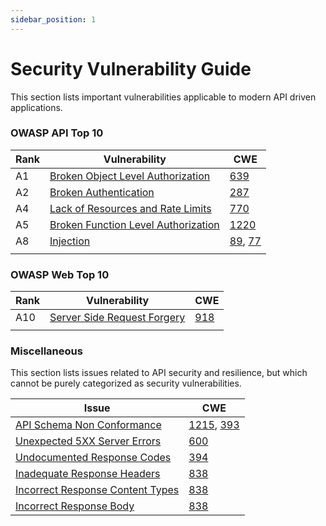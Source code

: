 ```yaml
---
sidebar_position: 1
---
```


# Security Vulnerability Guide

This section lists important vulnerabilities applicable to modern API driven applications.

### OWASP API Top 10

| Rank  | Vulnerability                               | CWE                                        |
| ----- | ------------------------------------------- | ---------------                            |
| A1    | [Broken Object Level Authorization][BOLA]   | [639][BOLA-CWE]                            |
| A2    | [Broken Authentication][BUA]                | [287][BUA-CWE]                             |
| A4    | [Lack of Resources and Rate Limits][RATES]  | [770][RATES-CWE]                           |
| A5    | [Broken Function Level Authorization][BFLA] | [1220][BFLA-CWE]                           |
| A8    | [Injection][INJECTION]                      | [89][SQLi-CWE], [77][CMDi-CWE]             |
|       |                                             |                                            |

### OWASP Web Top 10

| Rank  | Vulnerability                               | CWE                                        |
| ----- | ------------------------------------------- | ---------------                            |
| A10   | [Server Side Request Forgery][SSRF]         | [918][SSRF-CWE]                            |
|       |                                             |                                            |



### Miscellaneous

This section lists issues related to API security and resilience, but which cannot be purely categorized as security vulnerabilities.

| Issue                                                   | CWE                                                       |
| -----------------------------------------------------   | ----------------------------------------------------------|
| [API Schema Non Conformance][SC]                        | [1215][CWE-1215], [393][CWE-393]                          |
| [Unexpected 5XX Server Errors][SC-5XX]                  | [600][CWE-600]                                            |
| [Undocumented Response Codes][SC-CODES]                 | [394][CWE-394]                                            |
| [Inadequate Response Headers][SC-HDRS]                  | [838][CWE-838]                                            |
| [Incorrect Response Content Types][SC-CONT]             | [838][CWE-838]                                            |
| [Incorrect Response Body][SC-BODY]                      | [838][CWE-838]                                            |





[BOLA]: ./OWASP-API-10/A1-BOLA.md
[BOLA-CWE]: https://cwe.mitre.org/data/definitions/639.html

[BUA]: ./OWASP-API-10/A2-BUA.md
[BUA-CWE]: https://cwe.mitre.org/data/definitions/287.html

[RATES]: ./OWASP-API-10/A4-Rate-Limits.md
[RATES-CWE]: https://cwe.mitre.org/data/definitions/770.html

[BFLA]: ./OWASP-API-10/A5-BFLA.md
[BFLA-CWE]: https://cwe.mitre.org/data/definitions/1220.html

[SSRF]: ./OWASP-WEB-10/A10-SSRF.md
[SSRF-CWE]: https://cwe.mitre.org/data/definitions/918.html

[INJECTION]: ./OWASP-API-10/A8-Injection.md
[CMDi-CWE]: https://cwe.mitre.org/data/definitions/77.html
[SQLi-CWE]: https://cwe.mitre.org/data/definitions/89.html


[SC]: ./Miscellaneous/schema-conformance.md
[SC-CODES]: ./Miscellaneous/schema-conformance.md#status-code-conformance-test
[SC-HDRS]: ./Miscellaneous/schema-conformance.md#response-headers-schema-conformance-test
[SC-CONT]: ./Miscellaneous/schema-conformance.md#content-type-schema-conformance-test
[SC-BODY]: ./Miscellaneous/schema-conformance.md#response-schema-conformance-test
[SC-5XX]: ./Miscellaneous/schema-conformance.md#unexpected-server-error-schema-conformance-test


[CWE-1215]: https://cwe.mitre.org/data/definitions/1215.html
[CWE-393]: https://cwe.mitre.org/data/definitions/393.html
[CWE-600]: https://cwe.mitre.org/data/definitions/600.html
[CWE-394]: https://cwe.mitre.org/data/definitions/394.html
[CWE-838]: https://cwe.mitre.org/data/definitions/838.html

